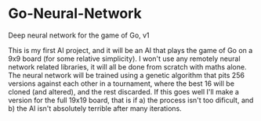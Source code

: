 # Go-Neural-Network

Deep neural network for the game of Go, v1

This is my first AI project, and it will be an AI that plays the game of Go on a 9x9 board (for some relative simplicity). I won't use any remotely neural network related libraries, it will all be done from scratch with maths alone.
The neural network will be trained using a genetic algorithm that pits 256 versions against each other in a tournament, where the best 16 will be cloned (and altered), and the rest discarded.
If this goes well I'll make a version for the full 19x19 board, that is if a) the process isn't too dificult, and b) the AI isn't absolutely terrible after many iterations.
